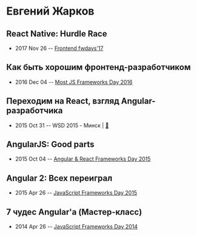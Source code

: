 # Евгений Жарков

## React Native: Hurdle Race
- 2017 Nov 26 -- [Frontend fwdays&#39;17](https://frameworksdays.com/event/frontend-fwdays-17/review/react-native-hurdle-race)    
## Как быть хорошим фронтенд-разработчиком
- 2016 Dec 04 -- [Most JS Frameworks Day 2016](https://frameworksdays.com/event/most-js-fwdays-2016/review/how-to-be-a-good-frontend-dev)    
## Переходим на React, взгляд Angular-разработчика
- 2015 Oct 31 -- WSD 2015 - Минск  | [:notebook:](https://wsd.events/2015/10/31/pres/angular-to-react.pdf)  
## AngularJS: Good parts
- 2015 Oct 04 -- [Angular &amp; React Frameworks Day 2015](https://frameworksdays.com/event/angular-react-fwday-2015/review/angular-js-good-parts)    
## Angular 2: Всех переиграл
- 2015 Apr 26 -- [JavaScript Frameworks Day 2015](http://frameworksdays.com/event/js-frameworks-day-2015/review/angular-2)    
## 7 чудес Angular&#39;a (Мастер-класс)
- 2014 Apr 26 -- [JavaScript Frameworks Day 2014](https://frameworksdays.com/event/js-frameworks-day-2014/review/7-chudes-Angulara)    
